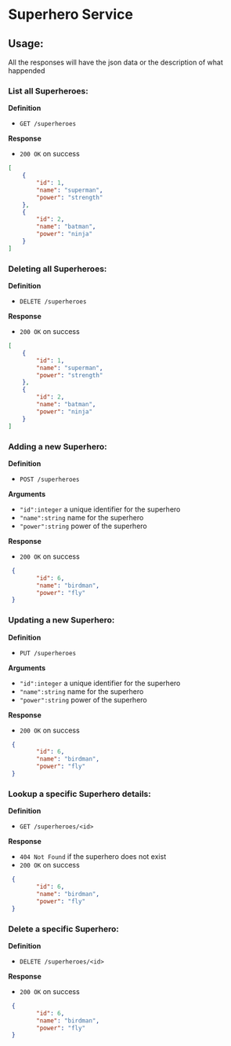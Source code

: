 # Superhero Service

## Usage:
All the responses will have the json data or the description of what happended

### List all Superheroes:
**Definition**
- `GET /superheroes`

**Response**
- `200 OK` on success
```json
[
    {
        "id": 1,
        "name": "superman",
        "power": "strength"
    },
    {
        "id": 2,
        "name": "batman",
        "power": "ninja"
    }
]
```
 
### Deleting all Superheroes:
**Definition**
- `DELETE /superheroes`

**Response**
- `200 OK` on success
```json
[
    {
        "id": 1,
        "name": "superman",
        "power": "strength"
    },
    {
        "id": 2,
        "name": "batman",
        "power": "ninja"
    }
]
```

### Adding a new Superhero:
**Definition**
- `POST /superheroes`

**Arguments**
- `"id":integer` a unique identifier for the superhero
- `"name":string` name for the superhero
- `"power":string` power of the superhero 

**Response**
- `200 OK` on success

```json
 {
        "id": 6,
        "name": "birdman",
        "power": "fly"
 }
 ```

### Updating a new Superhero:
**Definition**
- `PUT /superheroes`

**Arguments**
- `"id":integer` a unique identifier for the superhero
- `"name":string` name for the superhero
- `"power":string` power of the superhero 

**Response**
- `200 OK` on success

```json
 {
        "id": 6,
        "name": "birdman",
        "power": "fly"
 }
 ```
 
### Lookup a specific Superhero details:
**Definition**
- `GET /superheroes/<id>`

**Response**
- `404 Not Found` if the superhero does not exist
- `200 OK` on success
```json
 {
        "id": 6,
        "name": "birdman",
        "power": "fly"
 }
 ```
 
### Delete a specific Superhero:
**Definition**
- `DELETE /superheroes/<id>`

**Response**
- `200 OK` on success
```json
 {
        "id": 6,
        "name": "birdman",
        "power": "fly"
 }
 ```

 
 





